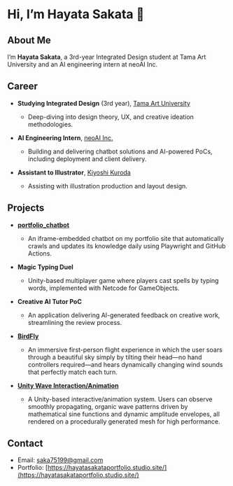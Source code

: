 # Hi, I’m Hayata Sakata 👋


## About Me

I’m **Hayata Sakata**, a 3rd-year Integrated Design student at Tama Art University and an AI engineering intern at neoAI Inc.


## Career

* **Studying Integrated Design** (3rd year), [Tama Art University](https://www.tamabi.ac.jp/)

  * Deep-diving into design theory, UX, and creative ideation methodologies.
* **AI Engineering Intern**, [neoAI Inc.](https://neoai.jp/)

  * Building and delivering chatbot solutions and AI-powered PoCs, including deployment and client delivery.
  
* **Assistant to Illustrator**, [Kiyoshi Kuroda](http://www.kiyoshikuroda.jp/)

  * Assisting with illustration production and layout design.

## Projects

* **[portfolio\_chatbot](https://github.com/sakata325/portfolio_chatbot)**
  
  * An iframe-embedded chatbot on my portfolio site that automatically crawls and updates its knowledge daily using Playwright and GitHub Actions.
* **Magic Typing Duel**
  
  * Unity-based multiplayer game where players cast spells by typing words, implemented with Netcode for GameObjects.
* **Creative AI Tutor PoC**
  
  * An application delivering AI-generated feedback on creative work, streamlining the review process.
* **[BirdFly](https://github.com/sakata325/BirdFly)**
  
  * An immersive first-person flight experience in which the user soars through a beautiful sky simply by tilting their head—no hand controllers required—and hears dynamically changing wind sounds that perfectly match each turn.
    
* **[Unity Wave Interaction/Animation](https://github.com/sakata325/Unity-Wave-Interaction-Animation)**
  
  * A Unity-based interactive/animation system. Users can observe smoothly propagating, organic wave patterns driven by mathematical sine functions and dynamic amplitude envelopes, all rendered on a procedurally generated mesh for high performance.

## Contact

* Email: [saka75199@gmail.com](mailto:saka75199@gmail.com)
* Portfolio: [https://hayatasakataportfolio.studio.site/](https://hayatasakataportfolio.studio.site/)
